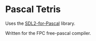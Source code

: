 # Pascal Tetris

Uses the [SDL2-for-Pascal](https://github.com/PascalGameDevelopment/SDL2-for-Pascal.git) library.

Written for the FPC free-pascal compiler.
